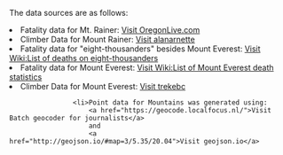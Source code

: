 The data sources are as follows:
                    <li>Fatality data for Mt. Rainer: 
                        <a href="https://www.oregonlive.com/pacific-northwest-news/2014/06/at_least_400_people_have_died.html">Visit OregonLive.com</a> <!--href used to create usable hyperlinks-->
                    <li>Climber Data for Mount Rainer:
                        <a href="http://www.alanarnette.com/climbs/rainierfaq.php">Visit alanarnette</a> 
                    <li>Fatality data for "eight-thousanders" besides Mount Everest:
                        <a href="https://en.wikipedia.org/wiki/List_of_deaths_on_eight-thousanders#Mount_Everest">Visit Wiki:List of deaths on eight-thousanders</a> 
                    <li>Fatality data for Mount Everest:
                        <a href="https://en.wikipedia.org/wiki/List_of_Mount_Everest_death_statistics">Visit Wiki:List of Mount Everest death statistics</a> 
                    <li>Climber Data for Mount Everest:
                         <a href="https://trekebc.com/how-many-people-have-climbed-mount-everest/#Quick_Facts_about_Mt_Everest">Visit trekebc</a> 

                    <li>Point data for Mountains was generated using:
                        <a href="https://geocode.localfocus.nl/">Visit Batch geocoder for journalists</a> 
                        and
                        <a href="http://geojson.io/#map=3/5.35/20.04">Visit geojson.io</a>       
